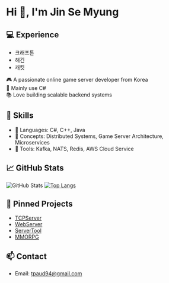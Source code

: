 # Hi 👋, I'm Jin Se Myung

## 💻 Experience
- 크래프톤
- 해긴
- 캐킷

🎮 A passionate online game server developer from Korea  
🔧 Mainly use C#  
📚 Love building scalable backend systems 

## 🚀 Skills
- 🧰 Languages: C#, C++, Java
- 🧠 Concepts: Distributed Systems, Game Server Architecture, Microservices
- 📡 Tools: Kafka, NATS, Redis, AWS Cloud Service

## 📈 GitHub Stats
![GitHub Stats](https://github-readme-stats.vercel.app/api?username=Se-myung-Jin&show_icons=true&theme=default) [![Top Langs](https://github-readme-stats.vercel.app/api/top-langs/?username=Se-myung-Jin&layout=donut)](https://github.com/anuraghazra/github-readme-stats)

## 📌 Pinned Projects
- [TCPServer](https://github.com/Se-myung-Jin/NetCoreServer)
- [WebServer](https://github.com/Se-myung-Jin/NetCoreWebServer)
- [ServerTool](https://github.com/Se-myung-Jin/ServerTool)
- [MMORPG](https://github.com/Se-myung-Jin/MMORPG-Server)

## 📫 Contact
- Email: tpaud94@gmail.com
